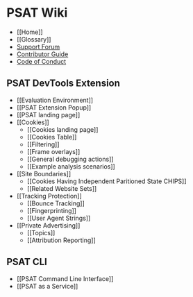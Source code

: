 # PSAT Wiki

- [[Home]]
- [[Glossary]]
- [Support Forum](https://github.com/GoogleChromeLabs/ps-analysis-tool/discussions/categories/support-forum)
- [Contributor Guide](https://github.com/GoogleChromeLabs/ps-analysis-tool/blob/master/docs/CONTRIBUTING.md)
- [Code of Conduct](https://github.com/GoogleChromeLabs/ps-analysis-tool/blob/master/docs/code-of-conduct.md)

## PSAT DevTools Extension

- [[Evaluation Environment]]
- [[PSAT Extension Popup]]
- [[PSAT landing page]]
- [[Cookies]]
  - [[Cookies landing page]]
  - [[Cookies Table]]
  - [[Filtering]]
  - [[Frame overlays]]
  - [[General debugging actions]]
  - [[Example analysis scenarios]]
- [[Site Boundaries]]
  - [[Cookies Having Independent Paritioned State CHIPS]]
  - [[Related Website Sets]]
- [[Tracking Protection]]
  - [[Bounce Tracking]]
  - [[Fingerprinting]]
  - [[User Agent Strings]]
- [[Private Advertising]]
  - [[Topics]]
  - [[Attribution Reporting]]

## PSAT CLI

- [[PSAT Command Line Interface]]
- [[PSAT as a Service]]
